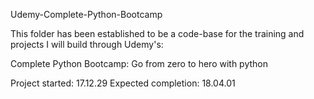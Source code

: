 Udemy-Complete-Python-Bootcamp


This folder has been established to be a code-base for the training and projects I will build through Udemy's:

Complete Python Bootcamp: Go from zero to hero with python

Project started:        17.12.29
Expected completion:    18.04.01